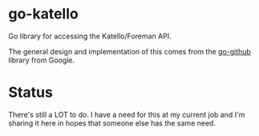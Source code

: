 # go-katello
Go library for accessing the Katello/Foreman API.

The general design and implementation of this comes from the [go-github](https://github.com/google/go-github) library from Google.

# Status
There's still a LOT to do. I have a need for this at my current job and I'm sharing it here in hopes that someone else has the same need.
